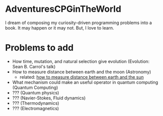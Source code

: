 # AdventuresCPGinTheWorld

I dream of composing my curiosity-driven programming problems into a book. It may happen or it may not. But, I love to learn.

# Problems to add
  * How time, mutation, and natural selection give evolution (Evolution: Sean B. Carrol's talk)
  * How to measure distance between earth and the moon (Astronomy)
    * related: [how to measure distance between earth and the sun](https://github.com/tatpongkatanyukul/AdventuresCPGinTheWorld/blob/main/measure_sun_distance.md)
  * What mechanism could make an useful operator in quantum computing (Quantum Computing)
  * ??? (Quantum physics)
  * ??? (Navier-Stokes, Fluid dynamics)
  * ??? (Thermodynamics)
  * ??? (Electromagnetics)
